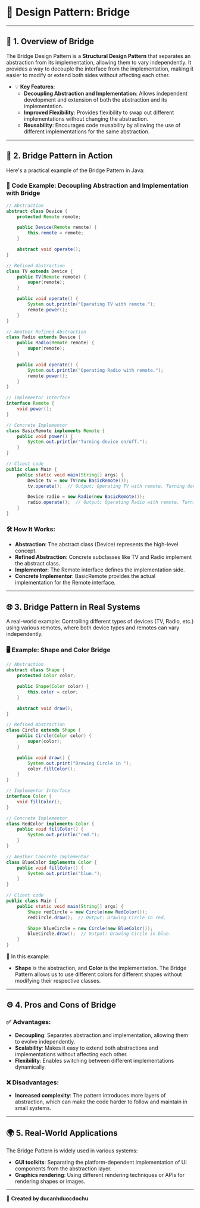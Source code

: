 
# 🎨 Design Pattern: Bridge

---

## 📖 1. Overview of Bridge
The Bridge Design Pattern is a **Structural Design Pattern** that separates an abstraction from its implementation, allowing them to vary independently. It provides a way to decouple the interface from the implementation, making it easier to modify or extend both sides without affecting each other.

- 💡 **Key Features**:
  - **Decoupling Abstraction and Implementation**: Allows independent development and extension of both the abstraction and its implementation.
  - **Improved Flexibility**: Provides flexibility to swap out different implementations without changing the abstraction.
  - **Reusability**: Encourages code reusability by allowing the use of different implementations for the same abstraction.

---

## 🚀 2. Bridge Pattern in Action
Here's a practical example of the Bridge Pattern in Java:

### 🎯 Code Example: Decoupling Abstraction and Implementation with Bridge
```java
// Abstraction
abstract class Device {
    protected Remote remote;

    public Device(Remote remote) {
        this.remote = remote;
    }

    abstract void operate();
}

// Refined Abstraction
class TV extends Device {
    public TV(Remote remote) {
        super(remote);
    }

    public void operate() {
        System.out.println("Operating TV with remote.");
        remote.power();
    }
}

// Another Refined Abstraction
class Radio extends Device {
    public Radio(Remote remote) {
        super(remote);
    }

    public void operate() {
        System.out.println("Operating Radio with remote.");
        remote.power();
    }
}

// Implementor Interface
interface Remote {
    void power();
}

// Concrete Implementor
class BasicRemote implements Remote {
    public void power() {
        System.out.println("Turning device on/off.");
    }
}

// Client code
public class Main {
    public static void main(String[] args) {
        Device tv = new TV(new BasicRemote());
        tv.operate();  // Output: Operating TV with remote. Turning device on/off.

        Device radio = new Radio(new BasicRemote());
        radio.operate();  // Output: Operating Radio with remote. Turning device on/off.
    }
}
```

### 🛠️ How It Works:
- **Abstraction**: The abstract class (Device) represents the high-level concept.
- **Refined Abstraction**: Concrete subclasses like TV and Radio implement the abstract class.
- **Implementor**: The Remote interface defines the implementation side.
- **Concrete Implementor**: BasicRemote provides the actual implementation for the Remote interface.

---

## 🌐 3. Bridge Pattern in Real Systems
A real-world example: Controlling different types of devices (TV, Radio, etc.) using various remotes, where both device types and remotes can vary independently.

### 🖥️ Example: Shape and Color Bridge
```java
// Abstraction
abstract class Shape {
    protected Color color;

    public Shape(Color color) {
        this.color = color;
    }

    abstract void draw();
}

// Refined Abstraction
class Circle extends Shape {
    public Circle(Color color) {
        super(color);
    }

    public void draw() {
        System.out.print("Drawing Circle in ");
        color.fillColor();
    }
}

// Implementor Interface
interface Color {
    void fillColor();
}

// Concrete Implementor
class RedColor implements Color {
    public void fillColor() {
        System.out.println("red.");
    }
}

// Another Concrete Implementor
class BlueColor implements Color {
    public void fillColor() {
        System.out.println("blue.");
    }
}

// Client code
public class Main {
    public static void main(String[] args) {
        Shape redCircle = new Circle(new RedColor());
        redCircle.draw();  // Output: Drawing Circle in red.

        Shape blueCircle = new Circle(new BlueColor());
        blueCircle.draw();  // Output: Drawing Circle in blue.
    }
}
```

📘 In this example:
- **Shape** is the abstraction, and **Color** is the implementation. The Bridge Pattern allows us to use different colors for different shapes without modifying their respective classes.

---

## ⚙️ 4. Pros and Cons of Bridge

### ✅ **Advantages**:
- **Decoupling**: Separates abstraction and implementation, allowing them to evolve independently.
- **Scalability**: Makes it easy to extend both abstractions and implementations without affecting each other.
- **Flexibility**: Enables switching between different implementations dynamically.

### ❌ **Disadvantages**:
- **Increased complexity**: The pattern introduces more layers of abstraction, which can make the code harder to follow and maintain in small systems.

---

## 🌍 5. Real-World Applications
The Bridge Pattern is widely used in various systems:
- **GUI toolkits**: Separating the platform-dependent implementation of UI components from the abstraction layer.
- **Graphics rendering**: Using different rendering techniques or APIs for rendering shapes or images.

---

📝 **Created by ducanhduocdochu**
